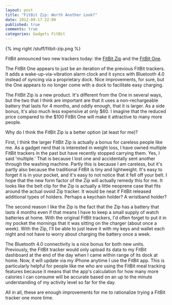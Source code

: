 ```yaml
---
layout: post
title: "FitBit Zip: Worth Another Look?"
date: 2012-09-17 22:09
published: true
comments: true
categories: Gadgets FitBit
---
```


{% img right /stuff/fitbit-zip.png %}

FitBit announced two new trackers today: the [FitBit Zip](http://www.fitbit.com/zip) and the [FitBit One](http://www.fitbit.com/one).  

The FitBit One appears to just be an iteration of the previous FitBit trackers.  It adds a wake-up-via-vibration alarm clock and it syncs with Bluetooth 4.0 instead of syncing via a proprietary dock.  Nice improvements, for sure, but the One appears to no longer come with a dock to facilitate easy charging.

The FitBit Zip is a new product.  It's different from the One in several ways, but the two that I think are important are that it uses a non-rechargeable battery that lasts for 4 months, and oddly enough, that it is larger.  As a side bonus, it's also much less expensive at only $60.  I imagine that the reduced price compared to the $100 FitBit One will make it attractive to many more people.

Why do I think the FitBit Zip is a better option (at least for me)? 

First, I think the larger FitBit Zip is actually a bonus for careless people like me.  As a gadget nerd that is interested in weight loss, I have owned multiple FitBit trackers in the past but have recently stopped carrying them.  Yes, I said 'multiple.'  That is because I lost one and accidentally sent another through the washing machine.  Partly this is because I am careless, but it's partly also because the traditional FitBit is tiny and lightweight.  It's easy to forget it is in your pocket, and it's easy to not notice that it fell off your belt.  I hope that the new form factor of the Zip will actually remedy this for me.  It looks like the belt clip for the Zip is actually a little neoprene case that fits around the actual ovoid Zip tracker.  It would be neat if FitBit released additional types of holders. Perhaps a keychain holder?  A wristband holder?

The second reason I like the Zip is the fact that the Zip has a battery that lasts 4 months even if that means I have to keep a small supply of watch batteries at home.  With the original FitBit trackers, I'd often forget to put it in my pocket the mornings that it was sitting on the charger (about once a week).  With the Zip, I'll be able to just leave it with my keys and wallet each night and not have to worry about charging the battery once a week.

The Bluetooth 4.0 connectivity is a nice bonus for both new units.  Previously, the FitBit tracker would only upload its data to my FitBit dashboard at the end of the day when I came within range of its dock at home.  Now, it will update via my iPhone anytime I use the FitBit app.  This is particularly helpful for people like me who are using the FitBit meal tracking features because it means that the app's calculation for how many more calories I can consume will be accurate based on an up to the minute understanding of my activity level so far for the day.

All in all, these are enough improvements for me to rationalize trying a FitBit tracker one more time.